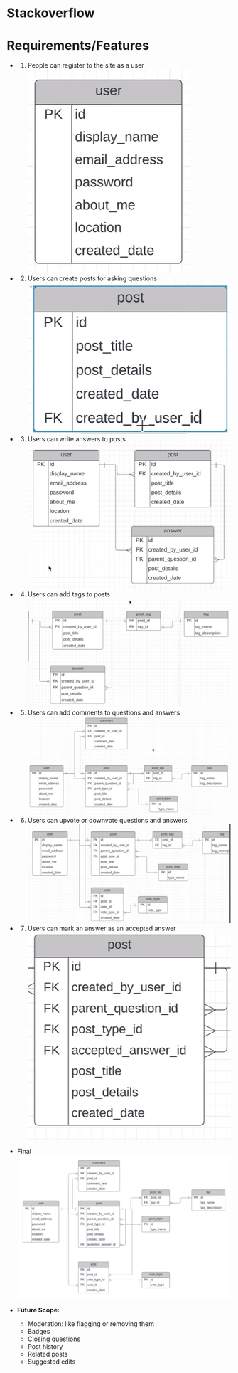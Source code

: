 # Stackoverflow

# Requirements/Features
- 1. People can register to the site as a user
![Alt text](/images/stack.png?raw=true "Optional Title")

- 2. Users can create posts for asking questions
![Alt text](/images/stack1.png?raw=true "Optional Title")

- 3. Users can write answers to posts
![Alt text](/images/stack2.png?raw=true "Optional Title")

- 4. Users can add tags to posts
![Alt text](/images/stack3.png?raw=true "Optional Title")

- 5. Users can add comments to questions and answers
![Alt text](/images/stack4.png?raw=true "Optional Title")

- 6. Users can upvote or downvote questions and answers
![Alt text](/images/stack5.png?raw=true "Optional Title")

- 7. Users can mark an answer as an accepted answer
![Alt text](/images/stack6.png?raw=true "Optional Title")

- Final
![Alt text](/images/erd_so_db.png?raw=true "Optional Title")

- **Future Scope:**
    - Moderation: like flagging or removing them
    - Badges
    - Closing questions
    - Post history
    - Related posts
    - Suggested edits